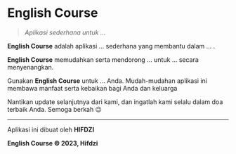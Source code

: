 
# English Course

>_Aplikasi sederhana untuk ..._

**English Course** adalah aplikasi ... sederhana yang membantu dalam ... .

**English Course** memudahkan serta mendorong ... untuk ... secara menyenangkan.

Gunakan **English Course** untuk ... Anda. Mudah-mudahan aplikasi ini membawa manfaat serta kebaikan bagi Anda dan keluarga

Nantikan update selanjutnya dari kami, dan ingatlah kami selalu dalam doa terbaik Anda. Semoga berkah 😉

---

Aplikasi ini dibuat oleh **HIFDZI**

**English Course © 2023, Hifdzi**
